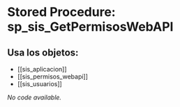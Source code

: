 # Stored Procedure: sp_sis_GetPermisosWebAPI

## Usa los objetos:
- [[sis_aplicacion]]
- [[sis_permisos_webapi]]
- [[sis_usuarios]]

*No code available.*

